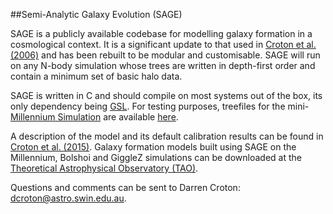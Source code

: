 ##Semi-Analytic Galaxy Evolution (SAGE)

SAGE is a publicly available codebase for modelling galaxy formation in a cosmological context. It is a significant update to that used in [Croton et al. (2006)](http://arxiv.org/abs/astro-ph/0508046) and has been rebuilt to be modular and customisable. SAGE will run on any N-body simulation whose trees are written in depth-first order and contain a minimum set of basic halo data. 

SAGE is written in C and should compile on most systems out of the box, its only dependency being [GSL](http://www.gnu.org/software/gsl/). For testing purposes, treefiles for the mini-[Millennium Simulation](http://arxiv.org/abs/astro-ph/0504097) are available [here](http://supercomputing.swin.edu.au/data-sharing-cluster/mini-millennium-simulation/).

A description of the model and its default calibration results can be found in [Croton et al. (2015)](http://arxiv.org/abs/astro-ph/). Galaxy formation models built using SAGE on the Millennium, Bolshoi and GiggleZ simulations can be downloaded at the [Theoretical Astrophysical Observatory (TAO)](https://tao.asvo.org.au/).

Questions and comments can be sent to Darren Croton: dcroton@astro.swin.edu.au.